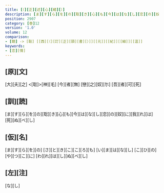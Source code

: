 ```yaml
---
title: [（][正][述][心][緒][）]
description: [ま][す][ら][を][の][聡][き][心][も][今][は][な][し][恋][の][奴][に][我][れ][は][死][ぬ][べ][し]
position: 2907
category: [巻]12
version: '1.0'
volume: 12
comparison:
- [聴] -> [聡] [[西][（][訂][正][頭][書][）]][[元]][[紀]][[細]][[温]]
keywords:
- [恋][情]
---
```


## [原][文]

[大][夫][之] <[聡]>[神][毛] [今][者][無] [戀][之][奴][尓] [吾][者][可][死]

## [訓][読]

[ま][す][ら][を][の][聡][き][心][も][今][は][な][し][恋][の][奴][に][我][れ][は][死][ぬ][べ][し]

## [仮][名]

[ま][す][ら][を][の] [さ][と][き][こ][こ][ろ][も] [い][ま][は][な][し] [こ][ひ][の][や][つ][こ][に] [わ][れ][は][し][ぬ][べ][し]

## [左][注]

[な][し]

